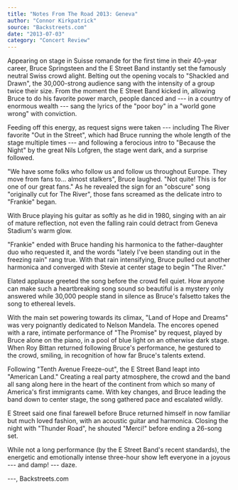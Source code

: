 ```yaml
---
title: "Notes From The Road 2013: Geneva"
author: "Connor Kirkpatrick"
source: "Backstreets.com"
date: "2013-07-03"
category: "Concert Review"
---
```


Appearing on stage in Suisse romande for the first time in their 40-year career, Bruce Springsteen and the E Street Band instantly set the famously neutral Swiss crowd alight. Belting out the opening vocals to "Shackled and Drawn", the 30,000-strong audience sang with the intensity of a group twice their size. From the moment the E Street Band kicked in, allowing Bruce to do his favorite power march, people danced and --- in a country of enormous wealth --- sang the lyrics of the "poor boy" in a "world gone wrong" with conviction.

Feeding off this energy, as request signs were taken --- including The River favorite "Out in the Street", which had Bruce running the whole length of the stage multiple times --- and following a ferocious intro to "Because the Night" by the great Nils Lofgren, the stage went dark, and a surprise followed.

"We have some folks who follow us and follow us throughout Europe. They move from fans to... almost stalkers", Bruce laughed. "Not quite! This is for one of our great fans." As he revealed the sign for an "obscure" song "originally cut for The River", those fans screamed as the delicate intro to "Frankie" began.

With Bruce playing his guitar as softly as he did in 1980, singing with an air of mature reflection, not even the falling rain could detract from Geneva Stadium's warm glow.

"Frankie" ended with Bruce handing his harmonica to the father-daughter duo who requested it, and the words "lately I've been standing out in the freezing rain" rang true. With that rain intensifying, Bruce pulled out another harmonica and converged with Stevie at center stage to begin "The River."

Elated applause greeted the song before the crowd fell quiet. How anyone can make such a heartbreaking song sound so beautiful is a mystery only answered while 30,000 people stand in silence as Bruce's falsetto takes the song to ethereal levels.

With the main set powering towards its climax, "Land of Hope and Dreams" was very poignantly dedicated to Nelson Mandela. The encores opened with a rare, intimate performance of "The Promise" by request, played by Bruce alone on the piano, in a pool of blue light on an otherwise dark stage. When Roy Bittan returned following Bruce's performance, he gestured to the crowd, smiling, in recognition of how far Bruce's talents extend.

Following "Tenth Avenue Freeze-out", the E Street Band leapt into "American Land." Creating a real party atmosphere, the crowd and the band all sang along here in the heart of the continent from which so many of America's first immigrants came. With key changes, and Bruce leading the band down to center stage, the song gathered pace and escalated wildly.

E Street said one final farewell before Bruce returned himself in now familiar but much loved fashion, with an acoustic guitar and harmonica. Closing the night with "Thunder Road", he shouted "Merci!" before ending a 26-song set.

While not a long performance (by the E Street Band's recent standards), the energetic and emotionally intense three-hour show left everyone in a joyous --- and damp! --- daze.

---, Backstreets.com